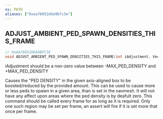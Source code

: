 ```yaml
---
ns: PATH
aliases: ["0xaa76052dda9bfc3e"]
---
```

## ADJUST_AMBIENT_PED_SPAWN_DENSITIES_THIS_FRAME

```c
// 0xAA76052DDA9BFC3E
void ADJUST_AMBIENT_PED_SPAWN_DENSITIES_THIS_FRAME(int iAdjustment, Vector3 vMin, Vector3 vMax);
```

iAdjustment should be a non-zero value between -MAX_PED_DENSITY and +MAX_PED_DENSITY

Causes the "PED DENSITY" in the given axis-aligned box to be boosted/reduced by the provided amount. This can be used to cause more or less peds to spawn in a given area, than is set in the navmesh. It will not have any affect upon areas where the ped density is by deafult zero. This command should be called every frame for as long as it is required. Only one such region may be set per frame, an assert will fire if it is set more that once per frame.


